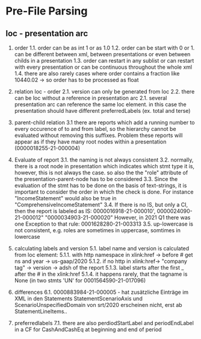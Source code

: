 # Pre-File Parsing
## loc - presentation arc

1. order
1.1. order can be as int 1 or as 1.0
1.2. order can be start with 0 or 1. can be different between xml, between presentations or even between childs in a presentation
1.3. order can restart in any sublist or can restart with every presentation or can be continuous throughout the whole xml
1.4. there are also rarely cases where order contains a fraction like 10440.02 -> so order has to be processed as float

2. relation loc - order
2.1. version can only be generated from loc
2.2. there can be loc without a reference in presentation arc
2.1. several presentation arc can reference the same loc element. in this case the presentation should have different preferredLabels (ex. total and terse)

3. parent-child relation
3.1 there are reports which add a running number to every occurence of to and from label, so the
    hierarchy cannot be evaluated without removing this suffixes. Problem these reports will appear as if they
    have many root nodes within a presentation (0000018255-21-000004)
    
4. Evaluate of report
3.1. the naming is not always consistent
3.2. normally, there is a root node in presentation which indicates which stmt type it is, however, this is not
     always the case. so also the the "role" attribute of the presentation-parent-node has to be considered
3.3. Since the evaluation of the stmt has to be done on the basis of text-strings, it is important to consider the order
     in which the check is done. For instance "IncomeStatement" would also be true in "ComprehensiveIncomeStatement"
3.4. If there is no IS, but only a CI, then the report is labeled as IS: 0000016918-21-000010', 0000024090-21-000012" "0000034903-21-000020"
     However, in 2021 Q1 there was one Exception to that rule: 0001628280-21-003313
3.5. up-lowercase is not consistent, e.g. roles are sometimes in uppercase, somtimes in lowercase

5. calculating labels and version
5.1. label name and version is calculated from loc element:
5.1.1. with http namespace in xlink:href -> before # get ns and year -> us-gaap/2020
5.1.2. if no http in xlink:href-> "company tag" -> version -> adsh of the report
5.1.3. label starts after the first _ after the # in the xlink:href 
5.1.4. it happens rarely, that the tagname is None (in two stmts 'UN' for 0001564590-21-017096)

6. differences
6.1.    0000883984-21-000005 - hat zusätzliche Einträge im XML in den Statements
        StatementScenarioAxis und ScenarioUnspecifiedDomain von srt/2020 erscheinen nicht, erst ab StatementLineItems..

7. preferredlabels
7.1. there are also perdiodStartLabel and periodEndLabel in a CF for CashAndCashEq at beginning and end of period

